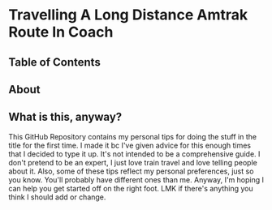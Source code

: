 # Travelling A Long Distance Amtrak Route In Coach

## Table of Contents

## About

## What is this, anyway?

This GitHub Repository contains my personal tips for doing the stuff in the title for the first time. I made it bc I've given 
advice for this enough times that I decided to type it up. It's not intended to be a comprehensive guide. I don't pretend 
to be an expert, I just love train travel and love telling people about it. Also, some of these tips reflect my personal preferences,
just so you know. You'll probably have different ones than me. Anyway, I'm hoping I can help you get started off on the right foot. 
LMK if there's anything you think I should add or change.
